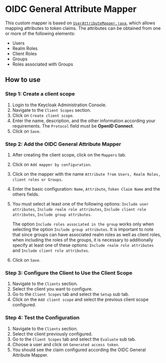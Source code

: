 # OIDC General Attribute Mapper

This custom mapper is based on [`UserAttributeMapper.java`](https://github.com/keycloak/keycloak/blob/main/services/src/main/java/org/keycloak/protocol/oidc/mappers/UserAttributeMapper.java), which allows mapping attributes to token claims. The attributes can be obtained from one or more of the following elements:
- Users
- Realm Roles
- Client Roles
- Groups
- Roles associated with Groups

## How to use

### Step 1: Create a client scope

1. Login to the Keycloak Administration Console.
2. Navigate to the `Client Scopes` section.
3. Click on `Create client scope`.
4. Enter the name, description, and the other information according your requirements. The `Protocol` field must be **OpenID Connect**.
5. Click on `Save`.

### Step 2: Add the OIDC General Attribute Mapper

1. After creating the client scope, click on the `Mappers` tab.
2. Click on `Add mapper by configuration`.
3. Click on the mapper with the name `Attribute from Users, Realm Roles, client roles or Groups`.
4. Enter the basic configuration: `Name`, `Attribute`, `Token Claim Name` and the others fields.
5. You must select at least one of the following options: `Include user attributes`, `Include realm role attributes`, `Include client role attributes`, `Include group attributes`.

   The option `Include roles associated in the group` works only when selecting the option `Include group attributes`. It is important to note that since groups can have associated realm roles as well as client roles, when including the roles of the groups, it is necessary to additionally specify at least one of these options: `Include realm role attributes` and `Include client role attributes`.

6. Click on `Save`.

### Step 3: Configure the Client to Use the Client Scope

1. Navigate to the `Clients` section.
2. Select the client you want to configure.
3. Go to the `Client Scopes` tab and select the `Setup` sub tab.
4. Click on the `Add client scope` and select the previous client scope configured.

### Step 4: Test the Configuration

1. Navigate to the `Clients` section.
2. Select the client previously configured.
3. Go to the `Client Scopes` tab and select the `Evaluate` sub tab.
4. Choose a user and click on `Generated access token`.
5. You should see the claim configured according the OIDC General Attribute Mapper.